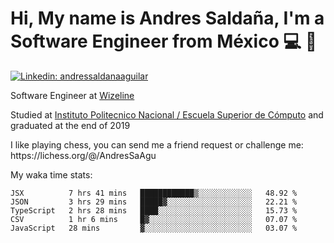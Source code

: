 # Hi, My name is Andres Saldaña, I'm a Software Engineer from México :computer: :boy:

[![Linkedin: andressaldanaaguilar](https://img.shields.io/badge/-andressaldanaaguilar-blue?style=flat-square&logo=Linkedin&logoColor=white&link=https://www.linkedin.com/in/thaianebraga/)](https://www.linkedin.com/in/andressaldanaaguilar)

<p>Software Engineer at <a href="https://www.wizeline.com/">Wizeline</a></p>
<p>Studied at <a href="https://en.wikipedia.org/wiki/ESCOM">Instituto Politecnico Nacional / Escuela Superior de Cómputo</a> and graduated at the end of 2019</p>
<p>I like playing chess, you can send me a friend request or challenge me: https://lichess.org/@/AndresSaAgu</p>

<p> My waka time stats: </p>

<!--START_SECTION:waka-->
```text
JSX          7 hrs 41 mins   ████████████▒░░░░░░░░░░░░   48.92 % 
JSON         3 hrs 29 mins   █████▓░░░░░░░░░░░░░░░░░░░   22.21 % 
TypeScript   2 hrs 28 mins   ████░░░░░░░░░░░░░░░░░░░░░   15.73 % 
CSV          1 hr 6 mins     █▓░░░░░░░░░░░░░░░░░░░░░░░   07.07 % 
JavaScript   28 mins         ▓░░░░░░░░░░░░░░░░░░░░░░░░   03.07 % 
```
<!--END_SECTION:waka-->
